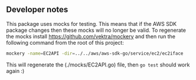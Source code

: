
## Developer notes
This package uses mocks for testing. This means that if the AWS SDK package changes then these mocks will no longer be valid.
To regenerate the mocks install https://github.com/vektra/mockery and then run the following command from the root of this project:

```bash
mockery -name=EC2API -dir=../../aws/aws-sdk-go/service/ec2/ec2iface
```

This will regenerate the (./mocks/EC2API.go) file, then `go test` should work again :)
